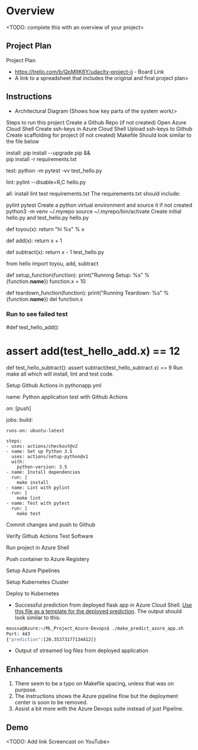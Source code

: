 # Overview

<TODO: complete this with an overview of your project>

## Project Plan
Project Plan

* https://trello.com/b/QpMItK6Y/udacity-project-ii - Board Link
* A link to a spreadsheet that includes the original and final project plan>

## Instructions
 
* Architectural Diagram (Shows how key parts of the system work)>

Steps to run this project
Create a Github Repo (if not created)
Open Azure Cloud Shell
Create ssh-keys in Azure Cloud Shell
Upload ssh-keys to Github
Create scaffolding for project (if not created)
Makefile
Should look similar to the file below

install:
	pip install --upgrade pip &&\
		pip install -r requirements.txt

test:
	python -m pytest -vv test_hello.py


lint:
	pylint --disable=R,C hello.py

all: install lint test
requirements.txt
The requirements.txt should include:

pylint
pytest
Create a python virtual environment and source it if not created
python3 -m venv ~/.myrepo
source ~/.myrepo/bin/activate
Create initial hello.py and test_hello.py
hello.py

def toyou(x):
    return "hi %s" % x


def add(x):
    return x + 1


def subtract(x):
    return x - 1
test_hello.py

from hello import toyou, add, subtract


def setup_function(function):
    print("Running Setup: %s" % {function.__name__})
    function.x = 10


def teardown_function(function):
    print("Running Teardown: %s" % {function.__name__})
    del function.x


### Run to see failed test
#def test_hello_add():
#    assert add(test_hello_add.x) == 12

def test_hello_subtract():
    assert subtract(test_hello_subtract.x) == 9
Run make all which will install, lint and test code.

Setup Github Actions in pythonapp.yml

name: Python application test with Github Actions

on: [push]

jobs:
  build:

    runs-on: ubuntu-latest

    steps:
    - uses: actions/checkout@v2
    - name: Set up Python 3.5
      uses: actions/setup-python@v1
      with:
        python-version: 3.5
    - name: Install dependencies
      run: |
        make install
    - name: Lint with pylint
      run: |
        make lint
    - name: Test with pytest
      run: |
        make test
Commit changes and push to Github

Verify Github Actions Test Software

Run project in Azure Shell

Push container to Azure Registery

Setup Azure Pipelines

Setup Kubernetes Cluster

Deploy to Kubernetes

* Successful prediction from deployed flask app in Azure Cloud Shell.  [Use this file as a template for the deployed prediction](https://github.com/udacity/nd082-Azure-Cloud-DevOps-Starter-Code/blob/master/C2-AgileDevelopmentwithAzure/project/starter_files/flask-sklearn/make_predict_azure_app.sh).
The output should look similar to this:

```bash
moussa@Azure:~/ML_Project_Azure-Devops$ ./make_predict_azure_app.sh
Port: 443
{"prediction":[20.35373177134412]}
```

* Output of streamed log files from deployed application

> 

## Enhancements

1) There seem to be a typo on Makefile spacing, unless that was on purpose.
2) The instructions shows the Azure pipeline flow but the deployment center is soon to be removed.
3) Assist a bit more with the Azure Devops suite instead of just Pipeline.

## Demo 

<TODO: Add link Screencast on YouTube>


